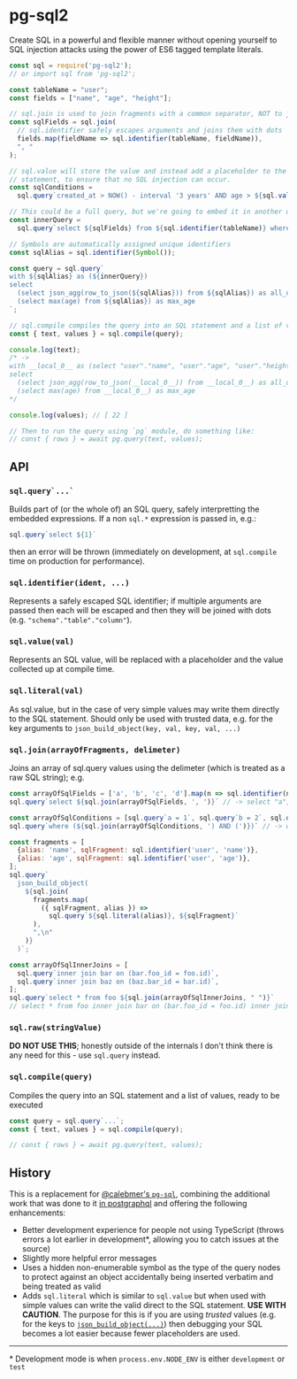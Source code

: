 pg-sql2
=======

Create SQL in a powerful and flexible manner without opening yourself to SQL
injection attacks using the power of ES6 tagged template literals.

```js
const sql = require('pg-sql2');
// or import sql from 'pg-sql2';

const tableName = "user";
const fields = ["name", "age", "height"];

// sql.join is used to join fragments with a common separator, NOT to join tables!
const sqlFields = sql.join(
  // sql.identifier safely escapes arguments and joins them with dots
  fields.map(fieldName => sql.identifier(tableName, fieldName)),
  ", "
);

// sql.value will store the value and instead add a placeholder to the SQL
// statement, to ensure that no SQL injection can occur.
const sqlConditions =
  sql.query`created_at > NOW() - interval '3 years' AND age > ${sql.value(22)}`;

// This could be a full query, but we're going to embed it in another query safely
const innerQuery =
  sql.query`select ${sqlFields} from ${sql.identifier(tableName)} where ${sqlConditions}`;

// Symbols are automatically assigned unique identifiers
const sqlAlias = sql.identifier(Symbol());

const query = sql.query`
with ${sqlAlias} as (${innerQuery})
select
  (select json_agg(row_to_json(${sqlAlias})) from ${sqlAlias}) as all_data,
  (select max(age) from ${sqlAlias}) as max_age
`;

// sql.compile compiles the query into an SQL statement and a list of values
const { text, values } = sql.compile(query);

console.log(text);
/* ->
with __local_0__ as (select "user"."name", "user"."age", "user"."height" from "user" where created_at > NOW() - interval '3 years' AND age > $1)
select
  (select json_agg(row_to_json(__local_0__)) from __local_0__) as all_data,
  (select max(age) from __local_0__) as max_age
*/

console.log(values); // [ 22 ]

// Then to run the query using `pg` module, do something like:
// const { rows } = await pg.query(text, values);
```

API
---

### ``sql.query`...` ``

Builds part of (or the whole of) an SQL query, safely interpretting the embedded expressions. If a non `sql.*` expression is passed in, e.g.:

```js
sql.query`select ${1}`
```

then an error will be thrown (immediately on development, at `sql.compile` time on production for performance).

### `sql.identifier(ident, ...)`

Represents a safely escaped SQL identifier; if multiple arguments are passed then each will be escaped and then they will be joined with dots (e.g. `"schema"."table"."column"`).

### `sql.value(val)`

Represents an SQL value, will be replaced with a placeholder and the value collected up at compile time.

### `sql.literal(val)`

As sql.value, but in the case of very simple values may write them directly to the SQL statement. Should only be used with trusted data, e.g. for the key arguments to `json_build_object(key, val, key, val, ...)`

### `sql.join(arrayOfFragments, delimeter)`

Joins an array of sql.query values using the delimeter (which is treated as a raw SQL string); e.g.

```js
const arrayOfSqlFields = ['a', 'b', 'c', 'd'].map(n => sql.identifier(n));
sql.query`select ${sql.join(arrayOfSqlFields, ', ')}` // -> select "a", "b", "c", "d"

const arrayOfSqlConditions = [sql.query`a = 1`, sql.query`b = 2`, sql.query`c = 3`];
sql.query`where (${sql.join(arrayOfSqlConditions, ') AND (')})` // -> where (a = 1) AND (b = 2) AND (c = 3)

const fragments = [
  {alias: 'name', sqlFragment: sql.identifier('user', 'name')},
  {alias: 'age', sqlFragment: sql.identifier('user', 'age')},
];
sql.query`
  json_build_object(
    ${sql.join(
      fragments.map(
        ({ sqlFragment, alias }) =>
          sql.query`${sql.literal(alias)}, ${sqlFragment}`
      ),
      ",\n"
    )}
  )`;

const arrayOfSqlInnerJoins = [
  sql.query`inner join bar on (bar.foo_id = foo.id)`,
  sql.query`inner join baz on (baz.bar_id = bar.id)`,
];
sql.query`select * from foo ${sql.join(arrayOfSqlInnerJoins, " ")}`
// select * from foo inner join bar on (bar.foo_id = foo.id) inner join baz on (baz.bar_id = bar.id)
```

### `sql.raw(stringValue)`

**DO NOT USE THIS**; honestly outside of the internals I don't think there is any need for this - use `sql.query` instead.

### `sql.compile(query)`

Compiles the query into an SQL statement and a list of values, ready to be executed

```js
const query = sql.query`...`;
const { text, values } = sql.compile(query);

// const { rows } = await pg.query(text, values);
```

History
-------

This is a replacement for [@calebmer's
`pg-sql`](https://www.npmjs.com/package/pg-sql), combining the additional work
that was done to it [in
postgraphql](https://github.com/postgraphql/postgraphql/blob/9c36d7e9b9ad74e665de18964fd2554f9f639903/src/postgres/utils/sql.ts)
and offering the following enhancements:

- Better development experience for people not using TypeScript (throws errors
  a lot earlier in development\*, allowing you to catch issues at the source)
- Slightly more helpful error messages
- Uses a hidden non-enumerable symbol as the type of the query nodes to protect
  against an object accidentally being inserted verbatim and being treated as
  valid
- Adds `sql.literal` which is similar to `sql.value` but when used with simple
  values can write the valid direct to the SQL statement. **USE WITH CAUTION**.
  The purpose for this is if you are using *trusted* values (e.g. for the keys
  to
  [`json_build_object(...)`](https://www.postgresql.org/docs/9.6/static/functions-json.html))
  then debugging your SQL becomes a lot easier because fewer placeholders are
  used.


---

\* Development mode is when `process.env.NODE_ENV` is either `development` or `test`
